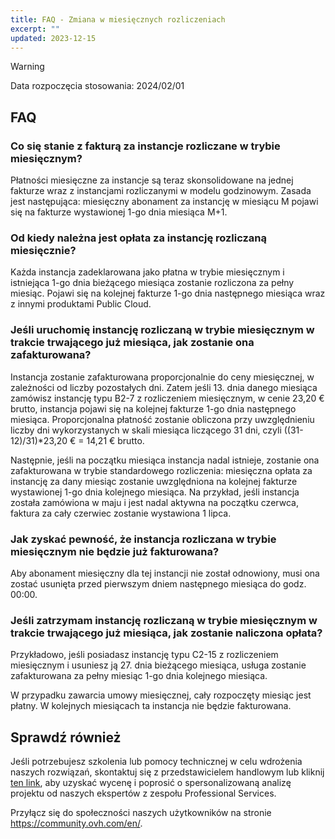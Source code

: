 ```yaml
---
title: FAQ - Zmiana w miesięcznych rozliczeniach
excerpt: ""
updated: 2023-12-15
---
```


> [!warning]
>
> Data rozpoczęcia stosowania: 2024/02/01

## FAQ

### Co się stanie z fakturą za instancje rozliczane w trybie miesięcznym?

Płatności miesięczne za instancje są teraz skonsolidowane na jednej fakturze wraz z instancjami rozliczanymi w modelu godzinowym. Zasada jest następująca: miesięczny abonament za instancję w miesiącu M pojawi się na fakturze wystawionej 1-go dnia miesiąca M+1.

### Od kiedy należna jest opłata za instancję rozliczaną miesięcznie?

Każda instancja zadeklarowana jako płatna w trybie miesięcznym i istniejąca 1-go dnia bieżącego miesiąca zostanie rozliczona za pełny miesiąc. Pojawi się na kolejnej fakturze 1-go dnia następnego miesiąca wraz z innymi produktami Public Cloud.

### Jeśli uruchomię instancję rozliczaną w trybie miesięcznym w trakcie trwającego już miesiąca, jak zostanie ona zafakturowana?

Instancja zostanie zafakturowana proporcjonalnie do ceny miesięcznej, w zależności od liczby pozostałych dni. Zatem jeśli 13. dnia danego miesiąca zamówisz instancję typu B2-7 z rozliczeniem miesięcznym, w cenie 23,20 € brutto, instancja pojawi się na kolejnej fakturze 1-go dnia następnego miesiąca.  Proporcjonalna płatność zostanie obliczona przy uwzględnieniu liczby dni wykorzystanych w skali miesiąca liczącego 31 dni, czyli ((31-12)/31)*23,20 € = 14,21 € brutto.

Następnie, jeśli na początku miesiąca instancja nadal istnieje, zostanie ona zafakturowana w trybie standardowego rozliczenia: miesięczna opłata za instancję za dany miesiąc zostanie uwzględniona na kolejnej fakturze wystawionej 1-go dnia kolejnego miesiąca. Na przykład, jeśli instancja została zamówiona w maju i jest nadal aktywna na początku czerwca, faktura za cały czerwiec zostanie wystawiona 1 lipca.

### Jak zyskać pewność, że instancja rozliczana w trybie miesięcznym nie będzie już fakturowana?

Aby abonament miesięczny dla tej instancji nie został odnowiony, musi ona zostać usunięta przed pierwszym dniem następnego miesiąca do godz. 00:00. 

### Jeśli zatrzymam instancję rozliczaną w trybie miesięcznym w trakcie trwającego już miesiąca, jak zostanie naliczona opłata?

Przykładowo, jeśli posiadasz instancję typu C2-15 z rozliczeniem miesięcznym i usuniesz ją 27. dnia bieżącego miesiąca, usługa zostanie zafakturowana za pełny miesiąc 1-go dnia kolejnego miesiąca.

W przypadku zawarcia umowy miesięcznej, cały rozpoczęty miesiąc jest płatny. W kolejnych miesiącach ta instancja nie będzie fakturowana.

## Sprawdź również <a name="go-further"></a>

Jeśli potrzebujesz szkolenia lub pomocy technicznej w celu wdrożenia naszych rozwiązań, skontaktuj się z przedstawicielem handlowym lub kliknij [ten link](https://www.ovhcloud.com/pl/professional-services/), aby uzyskać wycenę i poprosić o spersonalizowaną analizę projektu od naszych ekspertów z zespołu Professional Services.

Przyłącz się do społeczności naszych użytkowników na stronie <https://community.ovh.com/en/>.
